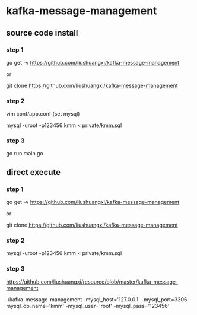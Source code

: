 # kafka-message-management
## source code install
### step 1
go get -v https://github.com/liushuangxi/kafka-message-management

or

git clone https://github.com/liushuangxi/kafka-message-management
### step 2
vim conf/app.conf (set mysql)

mysql -uroot -p123456 kmm < private/kmm.sql

### step 3
go run main.go

## direct execute
### step 1
go get -v https://github.com/liushuangxi/kafka-message-management

or

git clone https://github.com/liushuangxi/kafka-message-management
### step 2

mysql -uroot -p123456 kmm < private/kmm.sql

### step 3
https://github.com/liushuangxi/resource/blob/master/kafka-message-management

./kafka-message-management -mysql_host='127.0.0.1' -mysql_port=3306 -mysql_db_name='kmm' -mysql_user='root' -mysql_pass='123456'
